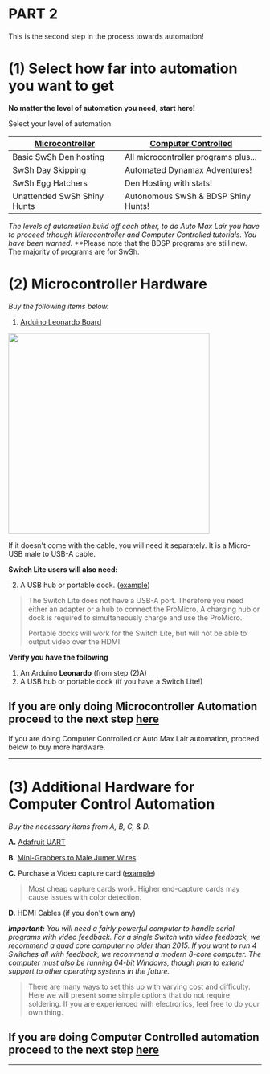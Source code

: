 # **PART 2**

This is the second step in the process towards automation!

# (1) Select how far into automation you want to get

**No matter the level of automation you need, start here!**

Select your level of automation 

| [Microcontroller](HardwareBeginner.md#2-microcontroller-hardware) | [Computer Controlled](HardwareBeginner.md#2-microcontroller-hardware) |
| --- | --- |
| Basic SwSh Den hosting | All microcontroller programs plus... | 
| SwSh Day Skipping | Automated Dynamax Adventures! |
| SwSh Egg Hatchers | Den Hosting with stats!  |
| Unattended SwSh Shiny Hunts | Autonomous SwSh & BDSP Shiny Hunts! |

*The levels of automation build off each other, to do Auto Max Lair you have to proceed trhough Microcontroller and Computer Controlled tutorials. You have been warned.*
**Please note that the BDSP programs are still new. The majority of programs are for SwSh.

# (2) Microcontroller Hardware

_Buy the following items below._

1. [Arduino Leonardo Board](https://www.amazon.com/gp/product/B0786LJQ8K)

<img src="https://raw.githubusercontent.com/PokemonAutomation/Microcontroller/master/Wiki/Hardware/images/leonardo.jpg" height="400">

If it doesn't come with the cable, you will need it separately. It is a Micro-USB male to USB-A cable.

**Switch Lite users will also need:**

2. A USB hub or portable dock. ([example](https://www.amazon.com/gp/product/B07JK9DFKH))

> The Switch Lite does not have a USB-A port. Therefore you need either an adapter or a hub to connect the ProMicro. A charging hub or dock is required to simultaneously charge and use the ProMicro.
> 
> Portable docks will work for the Switch Lite, but will not be able to output video over the HDMI.

**Verify you have the following**

1. An Arduino **Leonardo** (from step (2)A)
2. A USB hub or portable dock (if you have a Switch Lite!)

## **If you are only doing Microcontroller Automation proceed to the next step [here](https://github.com/Ensamma/Microcontroller/blob/master/Wiki/Software/Beginner-Windows-ArduinoLeonardo.md)**
If you are doing Computer Controlled or Auto Max Lair automation, proceed below to buy more hardware.

---

# (3) Additional Hardware for Computer Control Automation

_Buy the necessary items from A, B, C, & D._

**A.** [Adafruit UART](https://www.adafruit.com/product/954)

**B.** [Mini-Grabbers to Male Jumer Wires](https://www.amazon.com/gp/product/B08M5GNY47)

**C.** Purchase a Video capture card ([example](https://www.amazon.com/gp/product/B088HBRM7T))

> Most cheap capture cards work. Higher end-capture cards may cause issues with color detection.

**D.** HDMI Cables (if you don't own any)

***Important:** You will need a fairly powerful computer to handle serial programs with video feedback. For a single Switch with video feedback, we recommend a quad core computer no older than 2015. If you want to run 4 Switches all with feedback, we recommend a modern 8-core computer. The computer must also be running 64-bit Windows, though plan to extend support to other operating systems in the future.*

> There are many ways to set this up with varying cost and difficulty. Here we will present some simple options that do not require soldering. If you are experienced with electronics, feel free to do your own thing.

## **If you are doing Computer Controlled automation proceed to the next step [here](https://github.com/Ensamma/Microcontroller/blob/master/Wiki/Software/Beginner-Windows-ArduinoLeonardo.md)**

---
